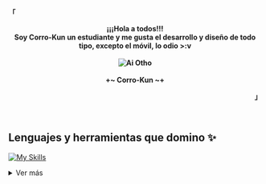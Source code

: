 <!-- Perfil -->
<p align="left"><strong><samp>「</samp></strong></p>

<p align="center">
    <b>
        ¡¡¡Hola a todos!!!
        <br>
        Soy Corro-Kun un estudiante y me gusta el desarrollo y diseño de todo tipo, excepto el móvil, lo odio >:v
        <br>
        <br>
        <img src="Idol.gif" alt="Ai Otho">
        <br>
        <br>
        +~ Corro-Kun ~+
    </b>
</p>

<p align="right"><strong><samp>」</samp></strong></p>

<br>

## Lenguajes y herramientas que domino ✨

[![My Skills](https://skillicons.dev/icons?i=html,css,js,py,cs,mysql,nodejs,react,vite,express,linux,git,github,vscode)]()

<details>
    <summary>Ver más </summary>

## Detalles 👌

[![GitHub Streak](https://streak-stats.demolab.com?user=Corro-Kun&theme=dark&hide_border=true&border_radius=5&locale=es&type=png&background=45%2C1A1919%2C242424&fire=0F90EB&ring=0F9BEB&currStreakLabel=0FA4EB&dates=1FA9EBA2&currStreakNum=0F90EB&sideLabels=0AB3F7&sideNums=0F90EB)](https://git.io/streak-stats)
    
[![GitHub Streak](https://github-readme-stats.vercel.app/api?username=Corro-Kun&count_private=true&show_icons=true&border_radius=20&include_all_commits=true&line_height=21&hide_border=true&bg_color=262626&text_color=206E8C&title_color=139DF2&icon_color=58a6ff)](https://git.io/streak-stats)
    
[![Top Langs](https://github-readme-stats.vercel.app/api/top-langs/?username=Corro-Kun&layout=compact&line_height=21&border_radius=20&hide_border=true&bg_color=262626&text_color=206E8C&title_color=139DF2&icon_color=17A2FF")](https://github.com/anuraghazra/github-readme-stats)

</details>
